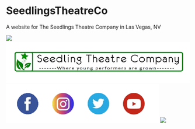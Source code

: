 # SeedlingsTheatreCo
A website for The Seedlings Theatre Company in Las Vegas, NV

![](images/fullPicture.jpg)
![](images/NewLogo.png)
![](images/SocMedClearBG.png)
![](images/covidButton_Desktop.png)
